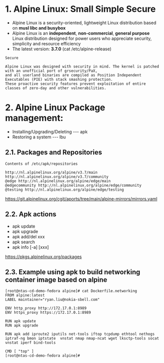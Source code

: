# 1. Alpine Linux: Small Simple Secure 
* Alpine Linux is a security-oriented, lightweight Linux distribution based on **musl libc and busybox**
* Alpine Linux is an __independent__, __non-commercial__, __general purpose__ Linux distribution designed for power users who appreciate security, simplicity and resource efficiency
* The latest version: **3.7.0** (cat /etc/alpine-release)

```
Secure

Alpine Linux was designed with security in mind. The kernel is patched with an unofficial port of grsecurity/PaX, 
and all userland binaries are compiled as Position Independent Executables (PIE) with stack smashing protection. 
These proactive security features prevent exploitation of entire classes of zero-day and other vulnerabilities.
```
# 2. Alpine Linux Package management: 
* Installing/Upgrading/Deleting --- apk
* Restoring a system  --- lbu
## 2.1. Packages and Repositories

```
Contents of /etc/apk/repositories

http://nl.alpinelinux.org/alpine/v3.7/main
http://nl.alpinelinux.org/alpine/v3.7/community
@edge http://nl.alpinelinux.org/alpine/edge/main
@edgecommunity http://nl.alpinelinux.org/alpine/edge/community
@testing http://nl.alpinelinux.org/alpine/edge/testing
```
https://git.alpinelinux.org/cgit/aports/tree/main/alpine-mirrors/mirrors.yaml

## 2.2. Apk actions
* apk update
* apk upgrade
* apk add/del xxx
* apk search 
* apk info [-a] [xxx]

https://pkgs.alpinelinux.org/packages

## 2.3. Example using apk to build networking container image based on alpine
```
[root@ntas-cd-demo-fedora alpine]# cat Dockerfile.networking
FROM alpine:latest
LABEL maintainer="ryan.liu@nokia-sbell.com"

ENV http_proxy http://172.17.0.1:8989
ENV https_proxy https://172.17.0.1:8989

RUN apk update
RUN apk upgrade

RUN apk add iproute2 iputils net-tools iftop tcpdump ethtool nethogs iptraf-ng bmon iptstate  vnstat nmap nmap-ncat wget lksctp-tools socat vnstat iperf bind-tools

CMD [ "top" ]
[root@ntas-cd-demo-fedora alpine]#
```


